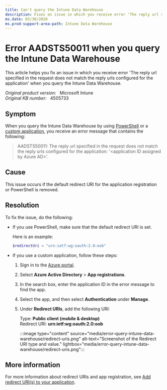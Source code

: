 ```yaml
---
title: Can't query the Intune Data Warehouse
description: Fixes an issue in which you receive error 'The reply url specified in the request does not match the reply urls configured for the application' when you query the Intune Data Warehouse.
ms.date: 03/30/2020
ms.prod-support-area-path: Intune Data Warehouse
---
```

# Error AADSTS50011 when you query the Intune Data Warehouse

This article helps you fix an issue in which you receive error 'The reply url specified in the request does not match the reply urls configured for the application' when you query the Intune Data Warehouse.

_Original product version:_ &nbsp; Microsoft Intune  
_Original KB number:_ &nbsp; 4505733

## Symptom

When you query the Intune Data Warehouse by using [PowerShell](https://github.com/microsoft/Intune-Data-Warehouse/tree/master/Samples/PowerShell) or a [custom application](/mem/intune/apps/apps-add), you receive an error message that contains the following:

> AADSTS50011: The reply url specified in the request does not match the reply urls configured for the application: '\<application ID assigned by Azure AD>'.

## Cause

This issue occurs if the default redirect URI for the application registration or PowerShell is removed.

## Resolution

To fix the issue, do the following:

- If you use PowerShell, make sure that the default redirect URI is set.

  Here is an example:

  ```powershell
  $redirectUri = "urn:ietf:wg:oauth:2.0:oob"
  ```

- If you use a custom application, follow these steps:

  1. Sign in to the [Azure portal](https://portal.azure.com/).
  2. Select **Azure Active Directory** > **App registrations**.
  3. In the search box, enter the application ID in the error message to find the app.
  4. Select the app, and then select **Authentication** under **Manage**.
  5. Under **Redirect URIs**, add the following URI:

     Type: **Public client (mobile & desktop)**  
     Redirect URI: **urn:ietf:wg:oauth:2.0:oob**

     :::image type="content" source="media/error-query-intune-data-warehouse/redirect-uris.png" alt-text="Screenshot of the Redirect URI type and value." lightbox="media/error-query-intune-data-warehouse/redirect-uris.png":::

## More information

For more information about redirect URIs and app registration, see [Add redirect URI(s) to your application](https://aka.ms/aadv2/redirectUri).
